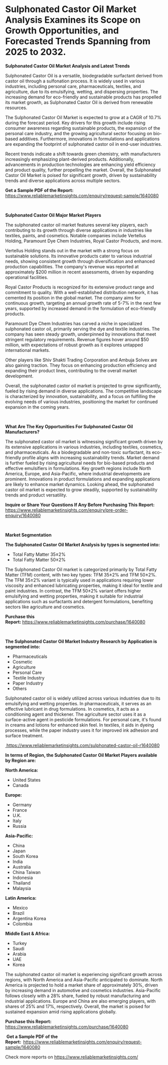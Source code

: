 <p><h1>Sulphonated Castor Oil Market Analysis Examines its Scope on Growth Opportunities, and Forecasted Trends Spanning from 2025 to 2032.</h1></p><p><strong>Sulphonated Castor Oil Market Analysis and Latest Trends</strong></p>
<p><p>Sulphonated Castor Oil is a versatile, biodegradable surfactant derived from castor oil through a sulfonation process. It is widely used in various industries, including personal care, pharmaceuticals, textiles, and agriculture, due to its emulsifying, wetting, and dispersing properties. The increasing demand for eco-friendly and sustainable products has propelled its market growth, as Sulphonated Castor Oil is derived from renewable resources.</p><p>The Sulphonated Castor Oil Market is expected to grow at a CAGR of 10.7% during the forecast period. Key drivers for this growth include rising consumer awareness regarding sustainable products, the expansion of the personal care industry, and the growing agricultural sector focusing on bio-based additives. Furthermore, innovations in formulations and applications are expanding the footprint of sulphonated castor oil in end-user industries. </p><p>Recent trends indicate a shift towards green chemistry, with manufacturers increasingly emphasizing plant-derived products. Additionally, advancements in production technologies are enhancing yield efficiency and product quality, further propelling the market. Overall, the Sulphonated Castor Oil Market is poised for significant growth, driven by sustainability trends and diverse applications across multiple sectors.</p></p>
<p><strong>Get a Sample PDF of the Report:&nbsp;</strong> <a href="https://www.reliablemarketinsights.com/enquiry/request-sample/1640080?utm_campaign=3218&utm_medium=2&utm_source=Github&utm_content=ia&utm_term=05032025&utm_id=sulphonated-castor-oil">https://www.reliablemarketinsights.com/enquiry/request-sample/1640080</a></p>
<p>&nbsp;</p>
<p><strong>Sulphonated Castor Oil Major Market Players</strong></p>
<p><p>The sulphonated castor oil market features several key players, each contributing to its growth through diverse applications in industries like textiles, paints, and cosmetics. Notable companies include Vertellus Holding, Paramount Dye Chem Industries, Royal Castor Products, and more.</p><p>Vertellus Holding stands out in the market with a strong focus on sustainable solutions. Its innovative products cater to various industrial needs, showing consistent growth through diversification and enhanced production capabilities. The company's revenue was reported at approximately $200 million in recent assessments, driven by expanding operational facilities.</p><p>Royal Castor Products is recognized for its extensive product range and commitment to quality. With a well-established distribution network, it has cemented its position in the global market. The company aims for continuous growth, targeting an annual growth rate of 5-7% in the next few years, supported by increased demand in the formulation of eco-friendly products.</p><p>Paramount Dye Chem Industries has carved a niche in specialized sulphonated castor oil, primarily serving the dye and textile industries. The company has seen steady growth, underpinned by innovations that meet stringent regulatory requirements. Revenue figures hover around $50 million, with expectations of robust growth as it explores untapped international markets.</p><p>Other players like Shiv Shakti Trading Corporation and Ambuja Solvex are also gaining traction. They focus on enhancing production efficiency and expanding their product lines, contributing to the overall market development.</p><p>Overall, the sulphonated castor oil market is projected to grow significantly, fueled by rising demand in diverse applications. The competitive landscape is characterized by innovation, sustainability, and a focus on fulfilling the evolving needs of various industries, positioning the market for continued expansion in the coming years.</p></p>
<p>&nbsp;</p>
<p><strong>What Are The Key Opportunities For Sulphonated Castor Oil Manufacturers?</strong></p>
<p><p>The sulphonated castor oil market is witnessing significant growth driven by its extensive applications in various industries, including textiles, cosmetics, and pharmaceuticals. As a biodegradable and non-toxic surfactant, its eco-friendly profile aligns with increasing sustainability trends. Market demand is further fueled by rising agricultural needs for bio-based products and effective emulsifiers in formulations. Key growth regions include North America, Europe, and Asia-Pacific, where industrial developments are prominent. Innovations in product formulations and expanding applications are likely to enhance market dynamics. Looking ahead, the sulphonated castor oil market is expected to grow steadily, supported by sustainability trends and product versatility.</p></p>
<p><strong>Inquire or Share Your Questions If Any Before Purchasing This Report:</strong> <a href="https://www.reliablemarketinsights.com/enquiry/pre-order-enquiry/1640080?utm_campaign=3218&utm_medium=2&utm_source=Github&utm_content=ia&utm_term=05032025&utm_id=sulphonated-castor-oil">https://www.reliablemarketinsights.com/enquiry/pre-order-enquiry/1640080</a></p>
<p>&nbsp;</p>
<p><strong>Market Segmentation</strong></p>
<p><strong>The Sulphonated Castor Oil Market Analysis by types is segmented into:</strong></p>
<p><ul><li>Total Fatty Matter 35±2%</li><li>Total Fatty Matter 50±2%</li></ul></p>
<p><p>The Sulphonated Castor Oil market is categorized primarily by Total Fatty Matter (TFM) content, with two key types: TFM 35±2% and TFM 50±2%. The TFM 35±2% variant is typically used in applications requiring lower viscosity and enhanced lubricating properties, making it ideal for textile and paint industries. In contrast, the TFM 50±2% variant offers higher emulsifying and wetting properties, making it suitable for industrial applications such as surfactants and detergent formulations, benefiting sectors like agriculture and cosmetics.</p></p>
<p><strong>Purchase this Report:&nbsp;</strong><a href="https://www.reliablemarketinsights.com/purchase/1640080?utm_campaign=3218&utm_medium=2&utm_source=Github&utm_content=ia&utm_term=05032025&utm_id=sulphonated-castor-oil">https://www.reliablemarketinsights.com/purchase/1640080</a></p>
<p>&nbsp;</p>
<p><strong>The Sulphonated Castor Oil Market Industry Research by Application is segmented into:</strong></p>
<p><ul><li>Pharmaceuticals</li><li>Cosmetic</li><li>Agriculture</li><li>Personal Care</li><li>Textile Industry</li><li>Paper Industry</li><li>Others</li></ul></p>
<p><p>Sulphonated castor oil is widely utilized across various industries due to its emulsifying and wetting properties. In pharmaceuticals, it serves as an effective lubricant in drug formulations. In cosmetics, it acts as a conditioning agent and thickener. The agriculture sector uses it as a surface-active agent in pesticide formulations. For personal care, it's found in creams and lotions for enhanced skin feel. In textiles, it aids in dyeing processes, while the paper industry uses it for improved ink adhesion and surface treatment.</p></p>
<p><a href="https://www.reliablemarketinsights.com/sulphonated-castor-oil-r1640080?utm_campaign=3218&utm_medium=2&utm_source=Github&utm_content=ia&utm_term=05032025&utm_id=sulphonated-castor-oil">&nbsp;https://www.reliablemarketinsights.com/sulphonated-castor-oil-r1640080</a></p>
<p><strong>In terms of Region, the Sulphonated Castor Oil Market Players available by Region are:</strong></p>
<p>
    <p> <strong> North America: </strong>
        <ul>
            <li>United States</li>
            <li>Canada</li>
        </ul>
        </p> 
    <p> <strong> Europe: </strong>
        <ul>
            <li>Germany</li>
            <li>France</li>
            <li>U.K.</li>
            <li>Italy</li>
            <li>Russia</li>
        </ul>
        </p> 
    <p> <strong> Asia-Pacific: </strong>
        <ul>
            <li>China</li>
            <li>Japan</li>
            <li>South Korea</li>
            <li>India</li>
            <li>Australia</li>
            <li>China Taiwan</li>
            <li>Indonesia</li>
            <li>Thailand</li>
            <li>Malaysia</li>
        </ul>
        </p> 
    <p> <strong> Latin America: </strong>
        <ul>
            <li>Mexico</li>
            <li>Brazil</li>
            <li>Argentina Korea</li>
            <li>Colombia</li>
        </ul>
        </p> 
    <p> <strong> Middle East & Africa: </strong>
        <ul>
            <li>Turkey</li>
            <li>Saudi</li>
            <li>Arabia</li>
            <li>UAE</li>
            <li>Korea</li>
        </ul>
    </p>
    </p>
<p><p>The sulphonated castor oil market is experiencing significant growth across regions, with North America and Asia-Pacific anticipated to dominate. North America is projected to hold a market share of approximately 30%, driven by increasing demand in automotive and cosmetics industries. Asia-Pacific follows closely with a 28% share, fueled by robust manufacturing and industrial applications. Europe and China are also emerging players, with shares of 25% and 17%, respectively. Overall, the market is poised for sustained expansion amid rising applications globally.</p></p>
<p><strong>Purchase this Report: </strong><a href="https://www.reliablemarketinsights.com/purchase/1640080?utm_campaign=3218&utm_medium=2&utm_source=Github&utm_content=ia&utm_term=05032025&utm_id=sulphonated-castor-oil">https://www.reliablemarketinsights.com/purchase/1640080</a></p>
<p>&nbsp;<strong>Get a Sample PDF of the Report:&nbsp;&nbsp;</strong><a href="https://www.reliablemarketinsights.com/enquiry/request-sample/1640080?utm_campaign=3218&utm_medium=2&utm_source=Github&utm_content=ia&utm_term=05032025&utm_id=sulphonated-castor-oil">https://www.reliablemarketinsights.com/enquiry/request-sample/1640080</a></p>
<p><strong></strong></p>
<p>Check more reports on <a href="https://www.reliablemarketinsights.com/?utm_campaign=3218&utm_medium=2&utm_source=Github&utm_content=ia&utm_term=05032025&utm_id=sulphonated-castor-oil">https://www.reliablemarketinsights.com/</a></p>